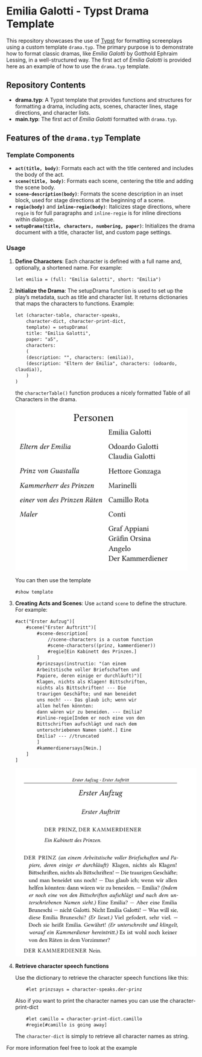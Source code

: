 # Emilia Galotti - Typst Drama Template

This repository showcases the use of [Typst](https://typst.app/) for formatting screenplays using a custom template `drama.typ`. The primary purpose is to demonstrate how to format classic dramas, like _Emilia Galotti_ by Gotthold Ephraim Lessing, in a well-structured way. The first act of _Emilia Galotti_ is provided here as an example of how to use the `drama.typ` template.

## Repository Contents

- **drama.typ**: A Typst template that provides functions and structures for formatting a drama, including acts, scenes, character lines, stage directions, and character lists.
- **main.typ**: The first act of _Emilia Galotti_ formatted with `drama.typ`.

## Features of the `drama.typ` Template

### Template Components

- **`act(title, body)`**: Formats each act with the title centered and includes the body of the act.
- **`scene(title, body)`**: Formats each scene, centering the title and adding the scene body.
- **`scene-description(body)`**: Formats the scene description in an inset block, used for stage directions at the beginning of a scene.
- **`regie(body)`** and **`inline-regie(body)`**: Italicizes stage directions, where `regie` is for full paragraphs and `inline-regie` is for inline directions within dialogue.
- **`setupDrama(title, characters, numbering, paper)`**: Initializes the drama document with a title, character list, and custom page settings.

### Usage

1. **Define Characters**:
   Each character is defined with a full name and, optionally, a shortened name. For example:
   ```typst
   let emilia = (full: "Emilia Galotti", short: "Emilia")
   ```
2. **Initialize the Drama**:
   The setupDrama function is used to set up the play’s metadata, such as title and character list.
   It returns dictionaries that maps the characters to
   functions. Example:

   ```typst
   let (character-table, character-speaks,
       character-dict, character-print-dict,
       template) = setupDrama(
       title: "Emilia Galotti",
       paper: "a5",
       characters:
       (
       (description: "", characters: (emilia)),
       (description: "Eltern der Emilia", characters: (odoardo, claudia)),
       )
   )
   ```

   the `characterTable()` function produces a nicely formatted Table of all Characters in the drama.

   ![Character Table](images/chracter-table.png)

   You can then use the template

   ```typst
   #show template
   ```

3. **Creating Acts and Scenes**:
   Use `act`and `scene` to define the structure.
   For example:

   ```typst
   #act("Erster Aufzug")[
       #scene("Erster Auftritt")[
           #scene-description[
               //scene-characters is a custom function
               #scene-characters((prinz, kammerdiener))
               #regie[Ein Kabinett des Prinzen.]
           ]
           #prinzsays(instructio: "(an einem
           Arbeitstische voller Briefschaften und
           Papiere, deren einige er durchläuft)")[
           Klagen, nichts als Klagen! Bittschriften,
           nichts als Bittschriften! --- Die
           traurigen Geschäfte; und man beneidet
           uns noch! --- Das glaub ich; wenn wir
           allen helfen könnten:
           dann wären wir zu beneiden. --- Emilia?
           #inline-regie[Indem er noch eine von den
           Bittschriften aufschlägt und nach dem
           unterschriebenen Namen sieht.] Eine
           Emilia? --- //truncated
           ]
           #kammerdienersays[Nein.]
       ]
   ]
   ```

   ![Example for Act and Scene](images/act-scene-example.png)

4. **Retrieve character speech functions**

   Use the dictionary to retrieve the character speech functions like this:

   ```typst
       #let prinzsays = character-speaks.der-prinz
   ```

   Also if you want to print the character names you can
   use the character-print-dict

   ```typst
       #let camillo = character-print-dict.camillo
       #regie[#camillo is going away]
   ```

   The `character-dict` is simply to retrieve all character names as string.

For more information feel free to look at the example
